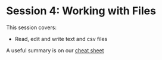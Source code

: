 # Session 4: Working with Files

This session covers:
- Read, edit and write text and csv files

A useful summary is on our [cheat sheet](../cheat_sheet.md)